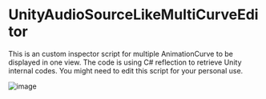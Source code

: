 # UnityAudioSourceLikeMultiCurveEditor
This is an custom inspector script for multiple AnimationCurve to be displayed in one view. 
The code is using C# reflection to retrieve Unity internal codes.
You might need to edit this script for your personal use.


![image](https://github.com/user-attachments/assets/800e724b-36a0-40b6-bd12-84b99fe26f9d)
